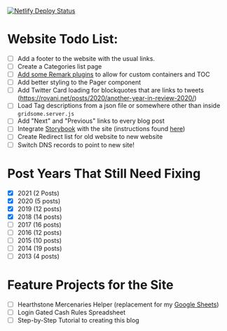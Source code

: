 [![Netlify Deploy Status](https://api.netlify.com/api/v1/badges/aad9cac8-4737-4708-a70f-104749fcd8d7/deploy-status)](https://app.netlify.com/sites/rovaninet/deploys)

# Website Todo List:

- [ ] Add a footer to the website with the usual links.
- [ ] Create a Categories list page
- [ ] [Add some Remark plugins](https://github.com/gridsome/gridsome/issues/61) to allow for custom containers and TOC
- [ ] Add better styling to the Pager component
- [ ] Add Twitter Card loading for blockquotes that are links to tweets (https://rovani.net/posts/2020/another-year-in-review-2020/)
- [ ] Load Tag descriptions from a json file or somewhere other than inside `gridsome.server.js`
- [ ] Add "Next" and "Previous" links to every blog post
- [ ] Integrate [Storybook](https://storybook.js.org/) with the site (instructions found [here](https://mannes.tech/gridsome-storybook/))
- [ ] Create Redirect list for old website to new website
- [ ] Switch DNS records to point to new site!

# Post Years That Still Need Fixing

- [x] 2021 (2 Posts)
- [x] 2020 (5 posts)
- [X] 2019 (12 posts)
- [X] 2018 (14 posts)
- [ ] 2017 (16 posts)
- [ ] 2016 (12 posts)
- [ ] 2015 (10 posts)
- [ ] 2014 (19 posts)
- [ ] 2013 (4 posts)

# Feature Projects for the Site

- [ ] Hearthstone Mercenaries Helper (replacement for my [Google Sheets](https://docs.google.com/spreadsheets/d/19FBZWszfu286zdRNZ43JvUD2bUvxLfrYTLmO1qSJmEM/edit?usp=sharing))
- [ ] Login Gated Cash Rules Spreadsheet
- [ ] Step-by-Step Tutorial to creating this blog